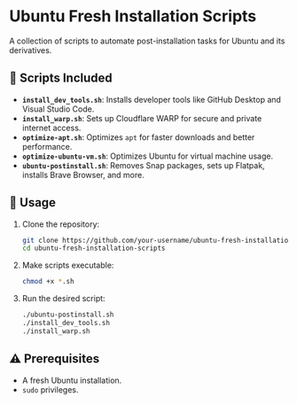 # Ubuntu Fresh Installation Scripts

A collection of scripts to automate post-installation tasks for Ubuntu and its derivatives.

## 📂 Scripts Included

- **`install_dev_tools.sh`**: Installs developer tools like GitHub Desktop and Visual Studio Code.
- **`install_warp.sh`**: Sets up Cloudflare WARP for secure and private internet access.
- **`optimize-apt.sh`**: Optimizes `apt` for faster downloads and better performance.
- **`optimize-ubuntu-vm.sh`**: Optimizes Ubuntu for virtual machine usage.
- **`ubuntu-postinstall.sh`**: Removes Snap packages, sets up Flatpak, installs Brave Browser, and more.

## 🚀 Usage

1. Clone the repository:
   ```bash
   git clone https://github.com/your-username/ubuntu-fresh-installation-scripts.git
   cd ubuntu-fresh-installation-scripts
   ```

2. Make scripts executable:
   ```bash
   chmod +x *.sh
   ```

3. Run the desired script:
   ```bash
   ./ubuntu-postinstall.sh
   ./install_dev_tools.sh
   ./install_warp.sh
   ```

## ⚠️ Prerequisites

- A fresh Ubuntu installation.
- `sudo` privileges.